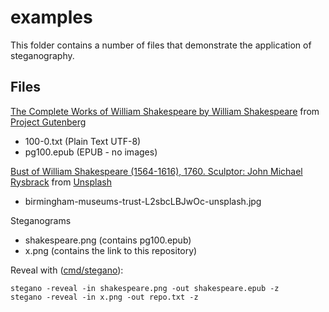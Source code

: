 # examples

This folder contains a number of files that demonstrate the application of steganography.

## Files

[The Complete Works of William Shakespeare by William Shakespeare](https://www.gutenberg.org/ebooks/100) from [Project Gutenberg](https://www.gutenberg.org)

* 100-0.txt     (Plain Text UTF-8)
* pg100.epub    (EPUB - no images)

[Bust of William Shakespeare (1564-1616), 1760. Sculptor: John Michael Rysbrack](https://unsplash.com/photos/L2sbcLBJwOc?utm_source=unsplash&utm_medium=referral&utm_content=creditShareLink) from [Unsplash](https://unsplash.com)

* birmingham-museums-trust-L2sbcLBJwOc-unsplash.jpg

Steganograms

* shakespeare.png   (contains pg100.epub)
* x.png             (contains the link to this repository)

Reveal with ([cmd/stegano](https://github.com/zanicar/stegano/cmd/stegano)):

    stegano -reveal -in shakespeare.png -out shakespeare.epub -z
    stegano -reveal -in x.png -out repo.txt -z

